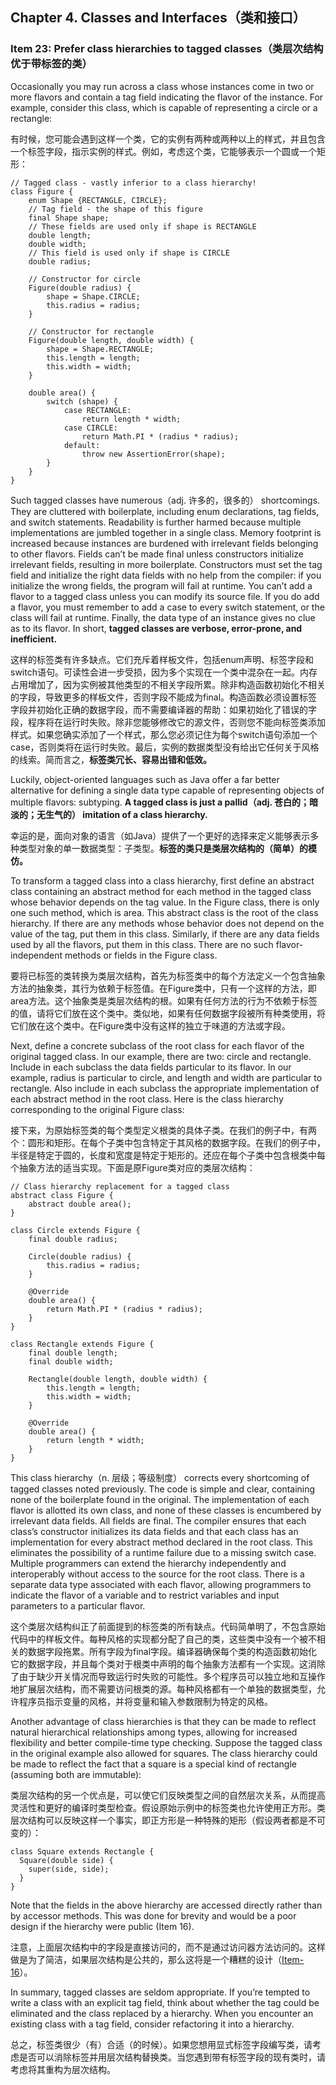 ## Chapter 4. Classes and Interfaces（类和接口）

### Item 23: Prefer class hierarchies to tagged classes（类层次结构优于带标签的类）

Occasionally you may run across a class whose instances come in two or more flavors and contain a tag field indicating the flavor of the instance. For example, consider this class, which is capable of representing a circle or a rectangle:

有时候，您可能会遇到这样一个类，它的实例有两种或两种以上的样式，并且包含一个标签字段，指示实例的样式。例如，考虑这个类，它能够表示一个圆或一个矩形：

```
// Tagged class - vastly inferior to a class hierarchy!
class Figure {
    enum Shape {RECTANGLE, CIRCLE};
    // Tag field - the shape of this figure
    final Shape shape;
    // These fields are used only if shape is RECTANGLE
    double length;
    double width;
    // This field is used only if shape is CIRCLE
    double radius;

    // Constructor for circle
    Figure(double radius) {
        shape = Shape.CIRCLE;
        this.radius = radius;
    }

    // Constructor for rectangle
    Figure(double length, double width) {
        shape = Shape.RECTANGLE;
        this.length = length;
        this.width = width;
    }

    double area() {
        switch (shape) {
            case RECTANGLE:
                return length * width;
            case CIRCLE:
                return Math.PI * (radius * radius);
            default:
                throw new AssertionError(shape);
        }
    }
}
```

Such tagged classes have numerous（adj. 许多的，很多的） shortcomings. They are cluttered with boilerplate, including enum declarations, tag fields, and switch statements. Readability is further harmed because multiple implementations are jumbled together in a single class. Memory footprint is increased because instances are burdened with irrelevant fields belonging to other flavors. Fields can’t be made final unless constructors initialize irrelevant fields, resulting in more boilerplate. Constructors must set the tag field and initialize the right data fields with no help from the compiler: if you initialize the wrong fields, the program will fail at runtime. You can’t add a flavor to a tagged class unless you can modify its source file. If you do add a flavor, you must remember to add a case to every switch statement, or the class will fail at runtime. Finally, the data type of an instance gives no clue as to its flavor. In short, **tagged classes are verbose, error-prone, and inefficient.**

这样的标签类有许多缺点。它们充斥着样板文件，包括enum声明、标签字段和switch语句。可读性会进一步受损，因为多个实现在一个类中混杂在一起。内存占用增加了，因为实例被其他类型的不相关字段所累。除非构造函数初始化不相关的字段，导致更多的样板文件，否则字段不能成为final。构造函数必须设置标签字段并初始化正确的数据字段，而不需要编译器的帮助：如果初始化了错误的字段，程序将在运行时失败。除非您能够修改它的源文件，否则您不能向标签类添加样式。如果您确实添加了一个样式，那么您必须记住为每个switch语句添加一个case，否则类将在运行时失败。最后，实例的数据类型没有给出它任何关于风格的线索。简而言之，**标签类冗长、容易出错和低效。**

Luckily, object-oriented languages such as Java offer a far better alternative for defining a single data type capable of representing objects of multiple flavors: subtyping. **A tagged class is just a pallid（adj. 苍白的；暗淡的；无生气的） imitation of a class hierarchy.**

幸运的是，面向对象的语言（如Java）提供了一个更好的选择来定义能够表示多种类型对象的单一数据类型：子类型。**标签的类只是类层次结构的（简单）的模仿。**

To transform a tagged class into a class hierarchy, first define an abstract class containing an abstract method for each method in the tagged class whose behavior depends on the tag value. In the Figure class, there is only one such method, which is area. This abstract class is the root of the class hierarchy. If there are any methods whose behavior does not depend on the value of the tag, put them in this class. Similarly, if there are any data fields used by all the flavors, put them in this class. There are no such flavor-independent methods or fields in the Figure class.

要将已标签的类转换为类层次结构，首先为标签类中的每个方法定义一个包含抽象方法的抽象类，其行为依赖于标签值。在Figure类中，只有一个这样的方法，即area方法。这个抽象类是类层次结构的根。如果有任何方法的行为不依赖于标签的值，请将它们放在这个类中。类似地，如果有任何数据字段被所有种类使用，将它们放在这个类中。在Figure类中没有这样的独立于味道的方法或字段。

Next, define a concrete subclass of the root class for each flavor of the original tagged class. In our example, there are two: circle and rectangle. Include in each subclass the data fields particular to its flavor. In our example, radius is particular to circle, and length and width are particular to rectangle. Also include in each subclass the appropriate implementation of each abstract method in the root class. Here is the class hierarchy corresponding to the original Figure class:

接下来，为原始标签类的每个类型定义根类的具体子类。在我们的例子中，有两个：圆形和矩形。在每个子类中包含特定于其风格的数据字段。在我们的例子中，半径是特定于圆的，长度和宽度是特定于矩形的。还应在每个子类中包含根类中每个抽象方法的适当实现。下面是原Figure类对应的类层次结构：

```
// Class hierarchy replacement for a tagged class
abstract class Figure {
    abstract double area();
}

class Circle extends Figure {
    final double radius;

    Circle(double radius) {
        this.radius = radius;
    }

    @Override
    double area() {
        return Math.PI * (radius * radius);
    }
}

class Rectangle extends Figure {
    final double length;
    final double width;

    Rectangle(double length, double width) {
        this.length = length;
        this.width = width;
    }

    @Override
    double area() {
        return length * width;
    }
}
```

This class hierarchy（n. 层级；等级制度） corrects every shortcoming of tagged classes noted previously. The code is simple and clear, containing none of the boilerplate found in the original. The implementation of each flavor is allotted its own class, and none of these classes is encumbered by irrelevant data fields. All fields are final. The compiler ensures that each class’s constructor initializes its data fields and that each class has an implementation for every abstract method declared in the root class. This eliminates the possibility of a runtime failure due to a missing switch case. Multiple programmers can extend the hierarchy independently and interoperably without access to the source for the root class. There is a separate data type associated with each flavor, allowing programmers to indicate the flavor of a variable and to restrict variables and input parameters to a particular flavor.

这个类层次结构纠正了前面提到的标签类的所有缺点。代码简单明了，不包含原始代码中的样板文件。每种风格的实现都分配了自己的类，这些类中没有一个被不相关的数据字段拖累。所有字段为final字段。编译器确保每个类的构造函数初始化它的数据字段，并且每个类对于根类中声明的每个抽象方法都有一个实现。这消除了由于缺少开关情况而导致运行时失败的可能性。多个程序员可以独立地和互操作地扩展层次结构，而不需要访问根类的源。每种风格都有一个单独的数据类型，允许程序员指示变量的风格，并将变量和输入参数限制为特定的风格。

Another advantage of class hierarchies is that they can be made to reflect natural hierarchical relationships among types, allowing for increased flexibility and better compile-time type checking. Suppose the tagged class in the original example also allowed for squares. The class hierarchy could be made to reflect the fact that a square is a special kind of rectangle (assuming both are immutable):

类层次结构的另一个优点是，可以使它们反映类型之间的自然层次关系，从而提高灵活性和更好的编译时类型检查。假设原始示例中的标签类也允许使用正方形。类层次结构可以反映这样一个事实，即正方形是一种特殊的矩形（假设两者都是不可变的）：

```
class Square extends Rectangle {
  Square(double side) {
    super(side, side);
  }
}
```

Note that the fields in the above hierarchy are accessed directly rather than by accessor methods. This was done for brevity and would be a poor design if the hierarchy were public (Item 16).

注意，上面层次结构中的字段是直接访问的，而不是通过访问器方法访问的。这样做是为了简洁，如果层次结构是公共的，那么这将是一个糟糕的设计（[Item-16](https://github.com/clxering/Effective-Java-3rd-edition-Chinese-English-bilingual/blob/master/Chapter-4/Chapter-4-Item-16-In-public-classes-use-accessor-methods-not-public-fields.md)）。

In summary, tagged classes are seldom appropriate. If you’re tempted to write a class with an explicit tag field, think about whether the tag could be eliminated and the class replaced by a hierarchy. When you encounter an existing class with a tag field, consider refactoring it into a hierarchy.

总之，标签类很少（有）合适（的时候）。如果您想用显式标签字段编写类，请考虑是否可以消除标签并用层次结构替换类。当您遇到带有标签字段的现有类时，请考虑将其重构为层次结构。
